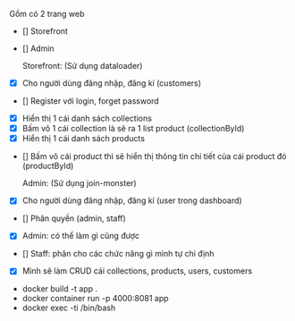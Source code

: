 Gồm có 2 trang web

- [] Storefront
- [] Admin

  Storefront: (Sử dụng dataloader)

- [x] Cho người dùng đăng nhập, đăng kí (customers)
- [] Register với login, forget password
- [x] Hiển thị 1 cái danh sách collections
- [x] Bấm vô 1 cái collection là sẽ ra 1 list product (collectionById)
- [x] Hiển thị 1 cái danh sách products
- [] Bấm vô cái product thì sẽ hiển thị thông tin chi tiết của cái product đó (productById)

  Admin: (Sử dụng join-monster)

- [x] Cho người dùng đăng nhập, đăng kí (user trong dashboard)
- [] Phân quyền (admin, staff)
- [x] Admin: có thể làm gì cũng được
- [] Staff: phân cho các chức năng gì mình tự chỉ định
- [x] Mình sẽ làm CRUD cái collections, products, users, customers

- docker build -t app .
- docker container run -p 4000:8081 app
- docker exec -ti <container id> /bin/bash
